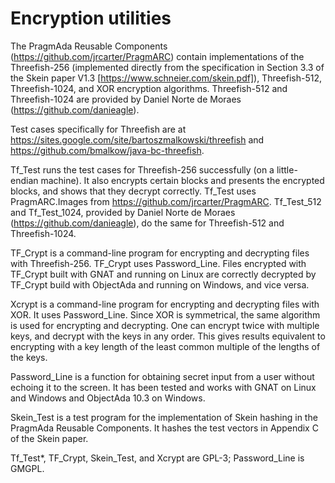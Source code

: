 # Encryption utilities

The PragmAda Reusable Components (https://github.com/jrcarter/PragmARC) contain implementations of the Threefish-256 (implemented directly from the specification in Section 3.3 of the Skein paper V1.3 [https://www.schneier.com/skein.pdf]), Threefish-512, Threefish-1024, and XOR encryption algorithms. Threefish-512 and Threefish-1024 are provided by Daniel Norte de Moraes (https://github.com/danieagle).

Test cases specifically for Threefish are at https://sites.google.com/site/bartoszmalkowski/threefish and https://github.com/bmalkow/java-bc-threefish.

Tf_Test runs the test cases for Threefish-256 successfully (on a little-endian machine). It also encrypts certain blocks and presents the encrypted blocks, and shows that they decrypt correctly. Tf_Test uses PragmARC.Images from https://github.com/jrcarter/PragmARC. Tf_Test_512 and Tf_Test_1024, provided by Daniel Norte de Moraes (https://github.com/danieagle), do the same for Threefish-512 and Threefish-1024.

TF_Crypt is a command-line program for encrypting and decrypting files with Threefish-256. TF_Crypt uses Password_Line. Files encrypted with TF_Crypt built with GNAT and running on Linux are correctly decrypted by TF_Crypt build with ObjectAda and running on Windows, and vice versa.

Xcrypt is a command-line program for encrypting and decrypting files with XOR. It uses Password_Line. Since XOR is symmetrical, the same algorithm is used for encrypting and decrypting. One can encrypt twice with multiple keys, and decrypt with the keys in any order. This gives results equivalent to encrypting with a key length of the least common multiple of the lengths of the keys.

Password_Line is a function for obtaining secret input from a user without echoing it to the screen. It has been tested and works with GNAT on Linux and Windows and ObjectAda 10.3 on Windows.

Skein_Test is a test program for the implementation of Skein hashing in the PragmAda Reusable Components. It hashes the test vectors in Appendix C of the Skein paper.

Tf_Test*, TF_Crypt, Skein_Test, and Xcrypt are GPL-3; Password_Line is GMGPL.
